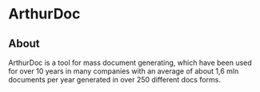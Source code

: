 # ArthurDoc

## About

ArthurDoc is a tool for mass document generating, which have been used for over 10 years in many companies with an average of  about 1,6 mln documents per year generated in over 250 different docs forms.